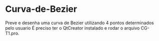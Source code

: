 # Curva-de-Bezier
Preve e desenha uma curva de Bezier utilizando 4 pontos determinados pelo usuario
É preciso ter o QtCreator instalado e rodar o arquivo CG-T1.pro.
